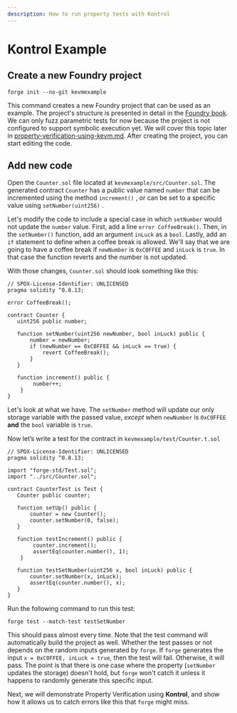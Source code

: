 ```yaml
---
description: How to run property tests with Kontrol
---
```


# Kontrol Example

## Create a new Foundry project

```
forge init --no-git kevmexample
```

This command creates a new Foundry project that can be used as an example. The project's structure is presented in detail in the [Foundry book](https://book.getfoundry.sh/projects/project-layout). We can only fuzz parametric tests for now because the project is not configured to support symbolic execution yet. We will cover this topic later in [property-verification-using-kevm.md](property-verification-using-kevm.md "mention"). After creating the project, you can start editing the code.

## Add new code

Open the `Counter.sol` file located at `kevmexample/src/Counter.sol`. The generated contract `Counter` has a public value named `number` that can be incremented using the method `increment()` , or can be set to a specific value using `setNumber(uint256)` .

Let's modify the code to include a special case in which `setNumber` would not update the `number` value. First, add a line `error CoffeeBreak()`. Then, in the `setNumber()` function, add an argument `inLuck` as a `bool`. Lastly, add an `if` statement to define when a coffee break is allowed. We'll say that we are going to have a coffee break if `newNumber` is `0xC0FFEE` and `inLuck` is `true`. In that case the function reverts and the number is not updated.

With those changes, `Counter.sol` should look something like this:

```solidity
// SPDX-License-Identifier: UNLICENSED
pragma solidity ^0.8.13;

error CoffeeBreak();

contract Counter {
   uint256 public number;

   function setNumber(uint256 newNumber, bool inLuck) public {
       number = newNumber;
       if (newNumber == 0xC0FFEE && inLuck == true) {
           revert CoffeeBreak();
       }
   }
    
   function increment() public {
        number++;
    }
}
```

Let's look at what we have. The `setNumber` method will update our only storage variable with the passed value, _except_ when `newNumber` is `0xC0FFEE` **and** the `bool` variable is `true`.

Now let’s write a test for the contract in `kevmexample/test/Counter.t.sol`

```solidity
// SPDX-License-Identifier: UNLICENSED
pragma solidity ^0.8.13;

import "forge-std/Test.sol";
import "../src/Counter.sol";

contract CounterTest is Test {
   Counter public counter;

   function setUp() public {
       counter = new Counter();
       counter.setNumber(0, false);
   }
   
   function testIncrement() public {
        counter.increment();
        assertEq(counter.number(), 1);
    }

   function testSetNumber(uint256 x, bool inLuck) public {
       counter.setNumber(x, inLuck);
       assertEq(counter.number(), x);
   }
}

```

Run the following command to run this test:

```
forge test --match-test testSetNumber
```

This should pass almost every time. Note that the test command will automatically build the project as well. Whether the test passes or not depends on the random inputs generated by `forge`. If `forge` generates the input `x = 0xC0FFEE, inLuck = true`, then the test will fail. Otherwise, it will pass. The point is that there is one case where the property (`setNumber` updates the storage) doesn't hold, but `forge` won't catch it unless it happens to randomly generate this specific input.

Next, we will demonstrate Property Verification using **Kontrol**, and show how it allows us to catch errors like this that `forge` might miss.
